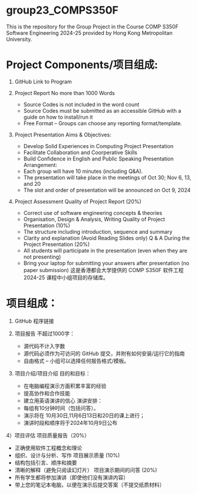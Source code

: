 # group23_COMPS350F
This is the repository for the Group Project in the Course COMP S350F Software Engineering 2024-25 provided by Hong Kong Metropolitan University.

# Project Components/项目组成:
1) GitHub Link to Program 
2) Project Report 
   No more than 1000 Words 
     - Source Codes is not included in the word count
     - Source Codes must be submitted as an accessible GitHub with a guide on how to install/run it
     - Free Format – Groups can choose any reporting format/template.

3) Project Presentation 
   Aims & Objectives:
     - Develop Solid Experiences in Computing Project Presentation
     - Facilitate Collaboration and Coorperative Skills
     - Build Confidence in English and Public Speaking
  Presentation Arrangement:
     - Each group will have 10 minutes (including Q&A).
     - The presentation will take place in the meetings of Oct 30; Nov 6, 13, and 20
     - The slot and order of presentation will be announced on Oct 9, 2024

4) Project Assessment
   Quality of Project Report (20%)
   - Correct use of software engineering concepts & theories
   - Organisation, Design & Analysis, Writing
   Quality of Project Presentation (10%)
   - The structure including introduction, sequence and summary
   - Clarity and explanation (Avoid Reading Slides only)
   Q & A During the Project Presentation (20%)
   - All students will participate in the presentation (even when they are not presenting)
   - Bring your laptop for submitting your answers after presentation (no paper submission)
这是香港都会大学提供的 COMP S350F 软件工程 2024-25 课程中小组项目的存储库。

# 项目组成：
1) GitHub 程序链接
2) 项目报告
   不超过1000字：
     - 源代码不计入字数
     - 源代码必须作为可访问的 GitHub 提交，并附有如何安装/运行它的指南
     - 自由格式 – 小组可以选择任何报告格式/模板。

3) 项目介绍/项目介绍
   目的和目标：
     - 在电脑编程演示方面积累丰富的经验
     - 提高协作和合作技能
     - 建立用英语演讲的信心
  演讲安排：
     - 每组有10分钟时间（包括问答）。
     - 演示将在 10月30日,11月6日13日和20日的课上进行； 
     - 演讲时段和顺序将于2024年10月9日公布
       
4）项目评估
   项目质量报告（20%）
   - 正确使用软件工程概念和理论
   - 组织、设计与分析、写作
   项目展示质量 (10%)
   - 结构包括引言、顺序和摘要
   - 清晰的解释（避免只阅读幻灯片）
   项目演示期间的问答 (20%)
   - 所有学生都将参加演讲（即使他们没有演讲内容）
   - 带上您的笔记本电脑，以便在演示后提交答案（不提交纸质材料）
